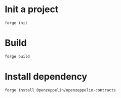 # Init a project
```
forge init
```

# Build

```
forge build
```

 # Install dependency

 ```
forge install Openzeppelin/openzeppelin-contracts
 ```